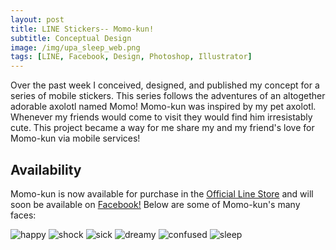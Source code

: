 ```yaml
---
layout: post
title: LINE Stickers-- Momo-kun!
subtitle: Conceptual Design
image: /img/upa_sleep_web.png
tags: [LINE, Facebook, Design, Photoshop, Illustrator]
---
```


Over the past week I conceived, designed, and published my concept for a series of mobile stickers. This series follows the adventures of an altogether adorable axolotl named Momo! Momo-kun was inspired by my pet axolotl. Whenever my friends would come to visit they would find him irresistably cute. This project became a way for me share my and my friend's love for Momo-kun via mobile services!  
## Availability
Momo-kun is now available for purchase in the [Official Line Store](https://store.line.me/stickershop/product/5175060/en) and will soon be available on [Facebook!](https://www.facebook.com/) Below are some of Momo-kun's many faces:
  
![happy](https://i.imgur.com/ZuUCwLc.png)
![shock](https://i.imgur.com/Xd5vqa5.png)
![sick](https://i.imgur.com/622kx9A.png)
![dreamy](https://i.imgur.com/3ZWurhG.png)
![confused](https://i.imgur.com/0McELWZ.png)
![sleep](https://i.imgur.com/Ty3O208.png)
